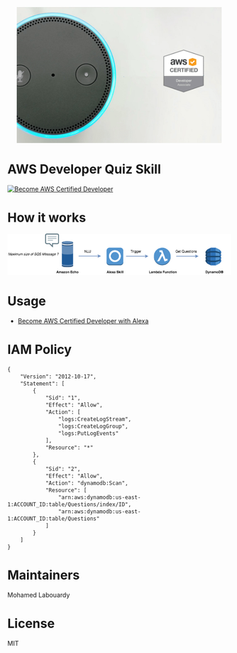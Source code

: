 <p align="center">
  <img src="logo.png" />
</p>

# AWS Developer Quiz Skill

[![Become AWS Certified Developer](https://img.youtube.com/vi/9Uty9vVEtOU/0.jpg)](https://www.youtube.com/watch?v=9Uty9vVEtOU)


# How it works

<p>
  <img src="quiz.png" />
</p>

# Usage

* [Become AWS Certified Developer with Alexa](https://medium.com/@mlabouardy/become-aws-certified-developer-with-alexa-44a565012765)

# IAM Policy

```
{
    "Version": "2012-10-17",
    "Statement": [
        {
            "Sid": "1",
            "Effect": "Allow",
            "Action": [
                "logs:CreateLogStream",
                "logs:CreateLogGroup",
                "logs:PutLogEvents"
            ],
            "Resource": "*"
        },
        {
            "Sid": "2",
            "Effect": "Allow",
            "Action": "dynamodb:Scan",
            "Resource": [
                "arn:aws:dynamodb:us-east-1:ACCOUNT_ID:table/Questions/index/ID",
                "arn:aws:dynamodb:us-east-1:ACCOUNT_ID:table/Questions"
            ]
        }
    ]
}
```

# Maintainers

Mohamed Labouardy

# License

MIT
